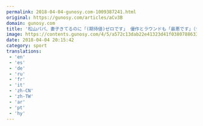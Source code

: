 ```yaml
---
permalink: 2018-04-04-gunosy.com-1009387241.html
original: https://gunosy.com/articles/aCv3B
domain: gunosy.com
title: '松山パパ、妻子きてるのに「(期待値)ゼロです」 優作とラウンドも「最悪です」（デイリースポーツ） - グノシー'
image: https://contents.gunosy.com/4/5/a572c13dab22e41323d41f0380788633_content.jpg
date: 2018-04-04 20:15:42
category: sport
translations: 
 - 'en'
 - 'es'
 - 'de'
 - 'ru'
 - 'fr'
 - 'it'
 - 'zh-CN'
 - 'zh-TW'
 - 'ar'
 - 'pt'
 - 'hy'
---
```


